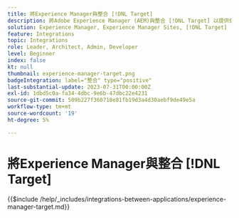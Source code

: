 ```yaml
---
title: 將Experience Manager與整合 [!DNL Target]
description: 將Adobe Experience Manager (AEM)與整合 [!DNL Target] 以提供個人化體驗。
solution: Experience Manager, Experience Manager Sites, [!DNL Target]
feature: Integrations
topic: Integrations
role: Leader, Architect, Admin, Developer
level: Beginner
index: false
kt: null
thumbnail: experience-manager-target.png
badgeIntegration: label="整合" type="positive"
last-substantial-update: 2023-07-31T00:00:00Z
exl-id: 1dbd5c0a-fa34-4dbc-9e6b-47dbc22e4231
source-git-commit: 509b227f360718e81fb19d3a4d30aebf9de49e5a
workflow-type: tm+mt
source-wordcount: '19'
ht-degree: 5%

---
```


# 將Experience Manager與整合 [!DNL Target]

{{$include /help/_includes/integrations-between-applications/experience-manager-target.md}}
